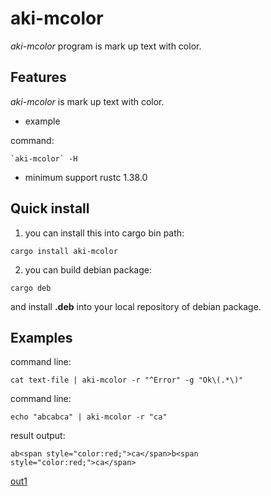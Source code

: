 # aki-mcolor

*aki-mcolor* program is mark up text with color.

## Features

*aki-mcolor*  is mark up text with color.

* example

command:
```
`aki-mcolor` -H
```

* minimum support rustc 1.38.0

## Quick install

1. you can install this into cargo bin path:

```
cargo install aki-mcolor
```

2. you can build debian package:

```
cargo deb
```

and install **.deb** into your local repository of debian package.

## Examples

command line:
```
cat text-file | aki-mcolor -r "^Error" -g "Ok\(.*\)"
```

command line:
```text
echo "abcabca" | aki-mcolor -r "ca"
```

result output:
```text
ab<span style="color:red;">ca</span>b<span style="color:red;">ca</span>
```

[out1](https://github.com/aki-akaguma/aki-mcolor/img/result-out-abcabca-1.svg)
